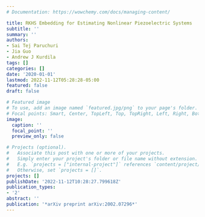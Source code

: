 ```yaml
---
# Documentation: https://wowchemy.com/docs/managing-content/

title: RKHS Embedding for Estimating Nonlinear Piezoelectric Systems
subtitle: ''
summary: ''
authors:
- Sai Tej Paruchuri
- Jia Guo
- Andrew J Kurdila
tags: []
categories: []
date: '2020-01-01'
lastmod: 2022-11-12T05:28:28-05:00
featured: false
draft: false

# Featured image
# To use, add an image named `featured.jpg/png` to your page's folder.
# Focal points: Smart, Center, TopLeft, Top, TopRight, Left, Right, BottomLeft, Bottom, BottomRight.
image:
  caption: ''
  focal_point: ''
  preview_only: false

# Projects (optional).
#   Associate this post with one or more of your projects.
#   Simply enter your project's folder or file name without extension.
#   E.g. `projects = ["internal-project"]` references `content/project/deep-learning/index.md`.
#   Otherwise, set `projects = []`.
projects: []
publishDate: '2022-11-12T10:28:27.799618Z'
publication_types:
- '2'
abstract: ''
publication: '*arXiv preprint arXiv:2002.07296*'
---
```

